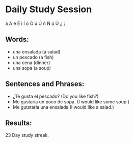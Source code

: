 # Daily Study Session 

á  Á é  É  í  Í   ó   Ó   ú  Ú  ñ  Ñ ü  Ü ¿ ¡  

## Words:
*  una ensalada (a salad)
*  un pescado (a fish)
*  una cena (dinner)
*  una sopa (a soup)


## Sentences and Phrases:
*  ¿Te gusta el pescado? (Do you like fish?)
*  Me gustaria un poco de sopa. (I would like some soup.)
*  Me gutstaria una ensalada (I would like a salad.)



## Results:
23 Day study streak. 
